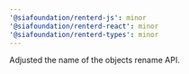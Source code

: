 ```yaml
---
'@siafoundation/renterd-js': minor
'@siafoundation/renterd-react': minor
'@siafoundation/renterd-types': minor
---
```


Adjusted the name of the objects rename API.
